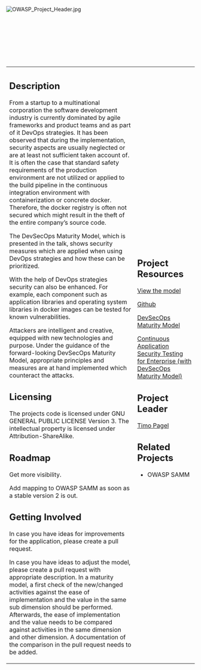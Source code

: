 <div style="width:100%;height:160px;border:0,margin:0;overflow: hidden;">

![OWASP_Project_Header.jpg](OWASP_Project_Header.jpg
"OWASP_Project_Header.jpg")

</div>

<table>
<tbody>
<tr class="odd">
<td><h2 id="description">Description</h2>
<p>From a startup to a multinational corporation the software development industry is currently dominated by agile frameworks and product teams and as part of it DevOps strategies. It has been observed that during the implementation, security aspects are usually neglected or are at least not sufficient taken account of. It is often the case that standard safety requirements of the production environment are not utilized or applied to the build pipeline in the continuous integration environment with containerization or concrete docker. Therefore, the docker registry is often not secured which might result in the theft of the entire company’s source code.</p>
<p>The DevSecOps Maturity Model, which is presented in the talk, shows security measures which are applied when using DevOps strategies and how these can be prioritized. </p>
<p>With the help of DevOps strategies security can also be enhanced. For example, each component such as application libraries and operating system libraries in docker images can be tested for known vulnerabilities. </p>
<p>Attackers are intelligent and creative, equipped with new technologies and purpose. Under the guidance of the forward-looking DevSecOps Maturity Model, appropriate principles and measures are at hand implemented which counteract the attacks.</p>
<h2 id="licensing">Licensing</h2>
<p>The projects code is licensed under GNU GENERAL PUBLIC LICENSE Version 3. The intellectual property is licensed under Attribution-ShareAlike.</p>
<h2 id="roadmap">Roadmap</h2>
<p>Get more visibility.</p>
<p>Add mapping to OWASP SAMM as soon as a stable version 2 is out.</p>
<h2 id="getting_involved">Getting Involved</h2>
<p>In case you have ideas for improvements for the application, please create a pull request.</p>
<p>In case you have ideas to adjust the model, please create a pull request with appropriate description. In a maturity model, a first check of the new/changed activities against the ease of implementation and the value in the same sub dimension should be performed. Afterwards, the ease of implementation and the value needs to be compared against activities in the same dimension and other dimension. A documentation of the comparison in the pull request needs to be added.</p></td>
<td><h2 id="project_resources">Project Resources</h2>
<p><a href="https://dsomm.timo-pagel.de">View the model</a></p>
<p><a href="https://github.com/wurstbrot/DevSecOps-MaturityModel">Github</a></p>
<p><a href="https://docs.google.com/presentation/d/1rrbyXqxy3LXAJNPFrVH99mj_BNaJKymMsXZItYArWEM/edit?usp=sharing">DevSecOps Maturity Model</a></p>
<p><a href="https://docs.google.com/presentation/d/1dAewXIHgBEKHKwBPpM5N_G2eM6PRpduoGJrp6R6pNUI/edit?usp=sharing">Continuous Application Security Testing for Enterprise (with DevSecOps Maturity Model)</a></p>
<h2 id="project_leader">Project Leader</h2>
<p><a href="mailto://timo.pagel@owasp.org">Timo Pagel</a></p>
<h2 id="related_projects">Related Projects</h2>
<ul>
<li>OWASP SAMM</li>
</ul></td>
</tr>
</tbody>
</table>